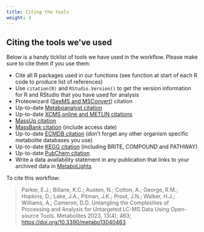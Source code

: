 ```yaml
---
title: Citing the tools
weight: 3
---
```


## Citing the tools we've used

Below is a handy ticklist of tools we have used in the workflow. Please make sure to cite them if you use them:

- Cite all R packages used in our functions (see function at start of each R code to produce list of references)
- Use `citation(R)` and `RStudio.Version()` to get the version information for R and RStudio that you have used for analysis
- Proteowizard ([SeeMS and MSConvert](https://proteowizard.sourceforge.io/faq.html)) citation
- Up-to-date [Metaboanalyst citation](https://dev.metaboanalyst.ca/docs/Publications.xhtml)
- Up-to-date [XCMS online and METLIN citations](https://xcmsonline.scripps.edu/landing_page.php?pgcontent=documentation)
- [MassUp citation](https://bmcbioinformatics.biomedcentral.com/articles/10.1186/s12859-015-0752-4)
- [MassBank citation](https://analyticalsciencejournals.onlinelibrary.wiley.com/doi/10.1002/jms.1777) (include access date)
- Up-to-date [ECMDB citation](https://ecmdb.ca/citations) (don’t forget any other organism specific metabolite databases you use)
- Up-to-date [KEGG citation](https://www.genome.jp/kegg/kegg1.html) (including BRITE, COMPOUND and PATHWAY)
- Up-to-date [PubChem citation](https://pubchemdocs.ncbi.nlm.nih.gov/citation-guidelines)
- Write a data availability statement in any publication that links to your archived data in [MetaboLights](https://www.ebi.ac.uk/metabolights/)

To cite this workflow:
> Parker, Ε.J.; Billane, K.C.; Austen, N.; Cotton, A.; George, R.M.; Hopkins, D.; Lake, J.A.; Pitman, J.K.; Prout, J.N.; Walker, H.J.; Williams, A.; Cameron, D.D. Untangling the Complexities of Processing and Analysis for Untargeted LC-MS Data Using Open-source Tools. Metabolites 2023, 13(4), 463; https://doi.org/10.3390/metabo13040463

